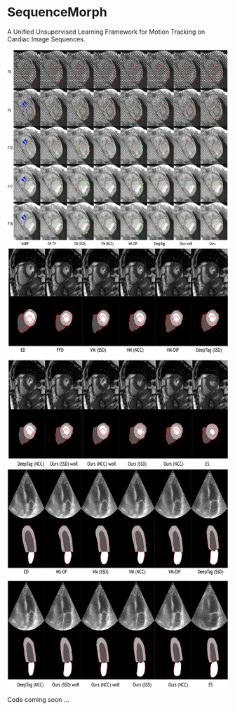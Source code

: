 # SequenceMorph
A Unified Unsupervised Learning Framework for Motion Tracking on Cardiac Image Sequences.

<div align=center><img width="650" height="450" src="https://github.com/DeepTag/SequenceMorph/blob/main/smt.png"/></div>
<div align=center><img width="650" height="500" src="https://github.com/DeepTag/SequenceMorph/blob/main/smc.png"/></div>
<div align=center><img width="650" height="500" src="https://github.com/DeepTag/SequenceMorph/blob/main/smu.png"/></div>

Code coming soon ...
